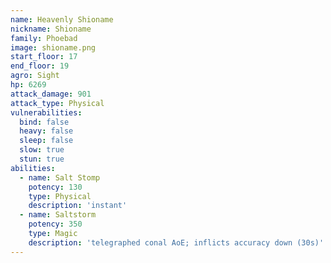 ```yaml
---
name: Heavenly Shioname
nickname: Shioname
family: Phoebad
image: shioname.png
start_floor: 17
end_floor: 19
agro: Sight
hp: 6269
attack_damage: 901
attack_type: Physical
vulnerabilities:
  bind: false
  heavy: false
  sleep: false
  slow: true
  stun: true
abilities:
  - name: Salt Stomp
    potency: 130
    type: Physical
    description: 'instant'
  - name: Saltstorm
    potency: 350
    type: Magic
    description: 'telegraphed conal AoE; inflicts accuracy down (30s)'
---
```

